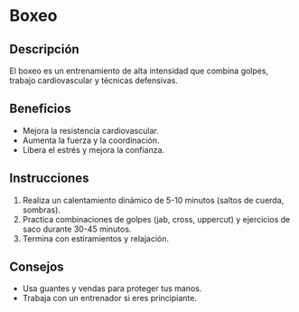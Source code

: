 # Boxeo

## Descripción
El boxeo es un entrenamiento de alta intensidad que combina golpes, trabajo cardiovascular y técnicas defensivas.

## Beneficios
- Mejora la resistencia cardiovascular.
- Aumenta la fuerza y la coordinación.
- Libera el estrés y mejora la confianza.

## Instrucciones
1. Realiza un calentamiento dinámico de 5-10 minutos (saltos de cuerda, sombras).
2. Practica combinaciones de golpes (jab, cross, uppercut) y ejercicios de saco durante 30-45 minutos.
3. Termina con estiramientos y relajación.

## Consejos
- Usa guantes y vendas para proteger tus manos.
- Trabaja con un entrenador si eres principiante.
